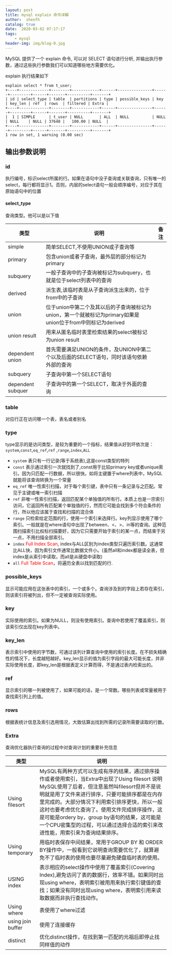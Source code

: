 ```yaml
---
layout: post
title: mysql explain 命令详解
author:  shenfh
catalog: true
date:  2020-03-02 07:17:17
tags:
    - mysql 
header-img: img/blog-0.jpg
---
```



MySQL 提供了一个 explain 命令, 可以对 SELECT 语句进行分析, 并输出执行参数，通过这些执行参数我们可以知道哪些地方需要优化。

explain 执行结果如下

```
explain select * from t_user;
+----+-------------+--------+------------+------+---------------+------+---------+------+-------+----------+-------+
| id | select_type | table  | partitions | type | possible_keys | key  | key_len | ref  | rows  | filtered | Extra |
+----+-------------+--------+------------+------+---------------+------+---------+------+-------+----------+-------+
|  1 | SIMPLE      | t_user | NULL       | ALL  | NULL          | NULL | NULL    | NULL | 37648 |   100.00 | NULL  |
+----+-------------+--------+------------+------+---------------+------+---------+------+-------+----------+-------+
1 row in set, 1 warning (0.00 sec)
```

##  输出参数说明

### id
执行编号，标识select所属的行。如果在语句中没子查询或关联查询，只有唯一的select，每行都将显示1。否则，内层的select语句一般会顺序编号，对应于其在原始语句中的位置

#### select_type
 查询类型。他可以是以下值
 
 
| 类型 |  说明 |  备注 |
| --- | --- | --- |
| simple | 简单SELECT,不使用UNION或子查询等 |  |
| primary | 包含union或者子查询，最外层的部分标记为primary|  |
| subquery | 一般子查询中的子查询被标记为subquery，也就是位于select列表中的查询 |  |
| derived | 派生表,该临时表是从子查询派生出来的，位于from中的子查询 |  |
| union | 位于union中第二个及其以后的子查询被标记为union，第一个就被标记为primary如果是union位于from中则标记为derived |  |
| union result | 用来从匿名临时表里检索结果的select被标记为union result |  |
| dependent union | 首先需要满足UNION的条件，及UNION中第二个以及后面的SELECT语句，同时该语句依赖外部的查询 |  |
| subquery | 子查询中第一个SELECT语句 |  |
| dependent subquer | 子查询中的第一个SELECT，取决于外面的查询|  |

### table
对应行正在访问哪一个表，表名或者别名

### type

type显示的是访问类型，是较为重要的一个指标，结果值从好到坏依次是：
`system`,`const`,`eq_ref`,`ref` ,`range`,`index`,`ALL` 

* `system` 表只有一行记录(等于系统表),这是const类型的特列
* `const` 表示通过索引一次就找到了,const用于比较primary key或者unique索引。因为只匹配一行数据，所以很快。如将主键置于where列表中，MySQL就能将该查询转换为一个常量
* `eq_ref` 唯一性索引扫描，对于每个索引键，表中只有一条记录与之匹配。常见于主键或唯一索引扫描
* `ref` 非唯一性索引扫描，返回匹配某个单独值的所有行。本质上也是一宗索引访问，它返回所有匹配某个单独值的行，然而它可能会找到多个符合条件的行，所以他应该属于查找和扫描的混合体
* `range` 只检索给定范围的行，使用一个索引来选择行。key列显示使用了哪个索引。一般就是在where语句中出现了between、<、>、in等的查询。这种范围扫描索引比权标扫描要好，因为它只需要开始于索引的某一点，而结束于另一点，不用扫描全部索引。
* `index` <font color=red>Full Index Scan</font>, index与ALL区别为index类型只遍历索引数。这通常比ALL快，因为索引文件通常比数据文件小。(虽然all和index都是读全表，但index是从索引中读取，而all是从硬盘中读取)
* `all` <font color=red>Full Table Scan</font>，将遍历全表以找到匹配的行.


### possible_keys
显示可能应用在这张表中的索引，一个或多个。查询涉及到的字段上若存在索引，则该索引将被列出，但不一定被查询实际使用。

### key
实际使用的索引。如果为NULL，则没有使用索引。查询中若使用了覆盖索引，则该索引仅出现在key列表中。

### key_len
表示索引中使用的字节数，可通过该列计算查询中使用的索引长度。在不损失精确性的情况下，长度越短越好。key_len显示的值为索引字段的最大可能长度，并非实际使用长度，即key_len是根据表定义计算而得，不是通过表内检索出的。

### ref
显示索引的哪一列被使用了，如果可能的话，是一个常数。哪些列表或常量被用于查找索引列上的值。

### rows
根据表统计信息及索引选用情况，大致估算出找到所需的记录所需要读取的行数。

### Extra
查询优化器执行查询的过程中对查询计划的重要补充信息


| 类型 | 说明 |
| --- | --- | 
| Using filesort	 | MySQL有两种方式可以生成有序的结果，通过排序操作或者使用索引，当Extra中出现了Using filesort 说明MySQL使用了后者，但注意虽然叫filesort但并不是说明就是用了文件来进行排序，只要可能排序都是在内存里完成的。大部分情况下利用索引排序更快，所以一般这时也要考虑优化查询了。使用文件完成排序操作，这是可能是ordery by，group by语句的结果，这可能是一个CPU密集型的过程，可以通过选择合适的索引来改进性能，用索引来为查询结果排序。 | 
| Using temporary | 用临时表保存中间结果，常用于GROUP BY 和 ORDER BY操作中，一般看到它说明查询需要优化了，就算避免不了临时表的使用也要尽量避免硬盘临时表的使用。 |
| USING index | 表示相应的select操作中使用了覆盖索引(Covering Index),避免访问了表的数据行，效率不错。如果同时出现using where，表明索引被用用来执行索引键值的查找；如果没有同时出现using where，表明索引用来读取数据而非执行查找动作。|
| Using where | 表使用了where过滤 |
| using join buffer | 使用了连接缓存 | 
|  distinct | 优化distinct操作，在找到第一匹配的元祖后即停止找同样值的动作 |


